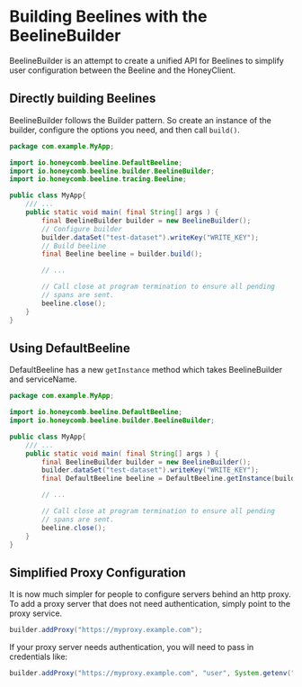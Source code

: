 # Building Beelines with the BeelineBuilder
BeelineBuilder is an attempt to create a unified API for Beelines to simplify user configuration between the Beeline and the HoneyClient.

## Directly building Beelines
BeelineBuilder follows the Builder pattern. So create an instance of the builder, configure the options you need, and then call `build()`.

```java
package com.example.MyApp;

import io.honeycomb.beeline.DefaultBeeline;
import io.honeycomb.beeline.builder.BeelineBuilder;
import io.honeycomb.beeline.tracing.Beeline;

public class MyApp{
    /// ...
    public static void main( final String[] args ) {
        final BeelineBuilder builder = new BeelineBuilder();
        // Configure builder
        builder.dataSet("test-dataset").writeKey("WRITE_KEY");
        // Build beeline
        final Beeline beeline = builder.build();

        // ...

        // Call close at program termination to ensure all pending
        // spans are sent.
        beeline.close();
    }
}
```

## Using DefaultBeeline
DefaultBeeline has a new `getInstance` method which takes BeelineBuilder and serviceName.

```java
package com.example.MyApp;

import io.honeycomb.beeline.DefaultBeeline;
import io.honeycomb.beeline.builder.BeelineBuilder;

public class MyApp{
    /// ...
    public static void main( final String[] args ) {
        final BeelineBuilder builder = new BeelineBuilder();
        builder.dataSet("test-dataset").writeKey("WRITE_KEY");
        final DefaultBeeline beeline = DefaultBeeline.getInstance(builder, "my-app");

        // ...

        // Call close at program termination to ensure all pending
        // spans are sent.
        beeline.close();
    }
}
```

## Simplified Proxy Configuration
It is now much simpler for people to configure servers behind an http proxy. To add a proxy server that does not need authentication, simply point to the proxy service.
```java
builder.addProxy("https://myproxy.example.com");
```

If your proxy server needs authentication, you will need to pass in credentials like:
```java
builder.addProxy("https://myproxy.example.com", "user", System.getenv("proxy_password"));
```
